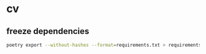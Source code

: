 # cv


## freeze dependencies

```sh
poetry export --without-hashes --format=requirements.txt > requirements.txt
```